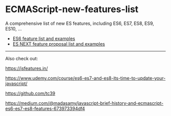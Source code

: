 # ECMAScript-new-features-list
A comprehensive list of new ES features, including ES6, ES7, ES8, ES9, ES10, ...

* [ES6 feature list and examples](ES6.MD)
* [ES NEXT feature proposal list and examples](ESNEXT.MD)

---
Also check out:

https://jsfeatures.in/

https://www.udemy.com/course/es6-es7-and-es8-its-time-to-update-your-javascript/

https://github.com/tc39

https://medium.com/@madasamy/javascript-brief-history-and-ecmascript-es6-es7-es8-features-673973394df4
